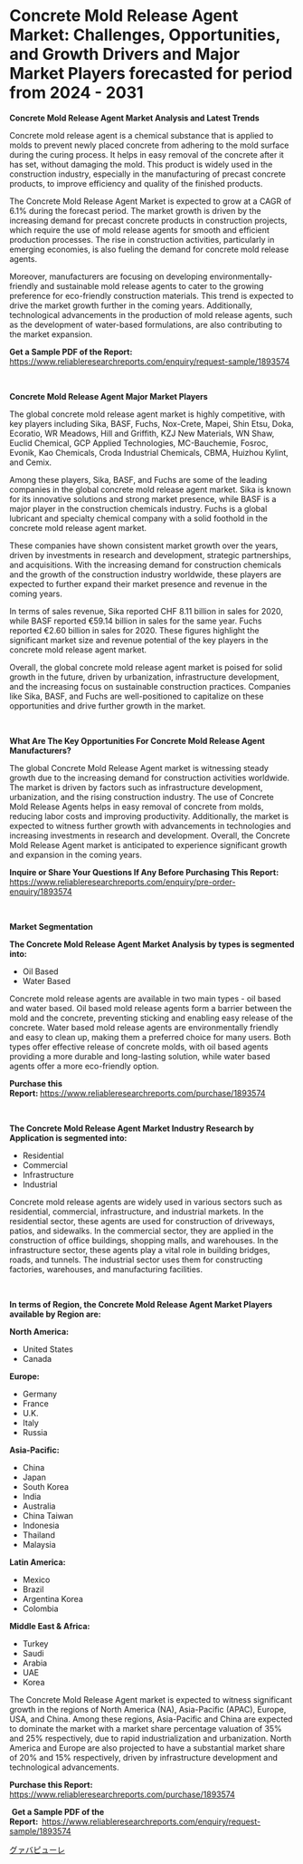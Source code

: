 <p><h1>Concrete Mold Release Agent Market: Challenges, Opportunities, and Growth Drivers and Major Market Players forecasted for period from 2024 - 2031</h1></p><p><strong>Concrete Mold Release Agent Market Analysis and Latest Trends</strong></p>
<p><p>Concrete mold release agent is a chemical substance that is applied to molds to prevent newly placed concrete from adhering to the mold surface during the curing process. It helps in easy removal of the concrete after it has set, without damaging the mold. This product is widely used in the construction industry, especially in the manufacturing of precast concrete products, to improve efficiency and quality of the finished products.</p><p>The Concrete Mold Release Agent Market is expected to grow at a CAGR of 6.1% during the forecast period. The market growth is driven by the increasing demand for precast concrete products in construction projects, which require the use of mold release agents for smooth and efficient production processes. The rise in construction activities, particularly in emerging economies, is also fueling the demand for concrete mold release agents.</p><p>Moreover, manufacturers are focusing on developing environmentally-friendly and sustainable mold release agents to cater to the growing preference for eco-friendly construction materials. This trend is expected to drive the market growth further in the coming years. Additionally, technological advancements in the production of mold release agents, such as the development of water-based formulations, are also contributing to the market expansion.</p></p>
<p><strong>Get a Sample PDF of the Report:&nbsp;</strong> <a href="https://www.reliableresearchreports.com/enquiry/request-sample/1893574">https://www.reliableresearchreports.com/enquiry/request-sample/1893574</a></p>
<p>&nbsp;</p>
<p><strong>Concrete Mold Release Agent Major Market Players</strong></p>
<p><p>The global concrete mold release agent market is highly competitive, with key players including Sika, BASF, Fuchs, Nox-Crete, Mapei, Shin Etsu, Doka, Ecoratio, WR Meadows, Hill and Griffith, KZJ New Materials, WN Shaw, Euclid Chemical, GCP Applied Technologies, MC-Bauchemie, Fosroc, Evonik, Kao Chemicals, Croda Industrial Chemicals, CBMA, Huizhou Kylint, and Cemix. </p><p>Among these players, Sika, BASF, and Fuchs are some of the leading companies in the global concrete mold release agent market. Sika is known for its innovative solutions and strong market presence, while BASF is a major player in the construction chemicals industry. Fuchs is a global lubricant and specialty chemical company with a solid foothold in the concrete mold release agent market.</p><p>These companies have shown consistent market growth over the years, driven by investments in research and development, strategic partnerships, and acquisitions. With the increasing demand for construction chemicals and the growth of the construction industry worldwide, these players are expected to further expand their market presence and revenue in the coming years.</p><p>In terms of sales revenue, Sika reported CHF 8.11 billion in sales for 2020, while BASF reported €59.14 billion in sales for the same year. Fuchs reported €2.60 billion in sales for 2020. These figures highlight the significant market size and revenue potential of the key players in the concrete mold release agent market. </p><p>Overall, the global concrete mold release agent market is poised for solid growth in the future, driven by urbanization, infrastructure development, and the increasing focus on sustainable construction practices. Companies like Sika, BASF, and Fuchs are well-positioned to capitalize on these opportunities and drive further growth in the market.</p></p>
<p>&nbsp;</p>
<p><strong>What Are The Key Opportunities For Concrete Mold Release Agent Manufacturers?</strong></p>
<p><p>The global Concrete Mold Release Agent market is witnessing steady growth due to the increasing demand for construction activities worldwide. The market is driven by factors such as infrastructure development, urbanization, and the rising construction industry. The use of Concrete Mold Release Agents helps in easy removal of concrete from molds, reducing labor costs and improving productivity. Additionally, the market is expected to witness further growth with advancements in technologies and increasing investments in research and development. Overall, the Concrete Mold Release Agent market is anticipated to experience significant growth and expansion in the coming years.</p></p>
<p><strong>Inquire or Share Your Questions If Any Before Purchasing This Report:</strong> <a href="https://www.reliableresearchreports.com/enquiry/pre-order-enquiry/1893574">https://www.reliableresearchreports.com/enquiry/pre-order-enquiry/1893574</a></p>
<p>&nbsp;</p>
<p><strong>Market Segmentation</strong></p>
<p><strong>The Concrete Mold Release Agent Market Analysis by types is segmented into:</strong></p>
<p><ul><li>Oil Based</li><li>Water Based</li></ul></p>
<p><p>Concrete mold release agents are available in two main types - oil based and water based. Oil based mold release agents form a barrier between the mold and the concrete, preventing sticking and enabling easy release of the concrete. Water based mold release agents are environmentally friendly and easy to clean up, making them a preferred choice for many users. Both types offer effective release of concrete molds, with oil based agents providing a more durable and long-lasting solution, while water based agents offer a more eco-friendly option.</p></p>
<p><strong>Purchase this Report:&nbsp;</strong><a href="https://www.reliableresearchreports.com/purchase/1893574">https://www.reliableresearchreports.com/purchase/1893574</a></p>
<p>&nbsp;</p>
<p><strong>The Concrete Mold Release Agent Market Industry Research by Application is segmented into:</strong></p>
<p><ul><li>Residential</li><li>Commercial</li><li>Infrastructure</li><li>Industrial</li></ul></p>
<p><p>Concrete mold release agents are widely used in various sectors such as residential, commercial, infrastructure, and industrial markets. In the residential sector, these agents are used for construction of driveways, patios, and sidewalks. In the commercial sector, they are applied in the construction of office buildings, shopping malls, and warehouses. In the infrastructure sector, these agents play a vital role in building bridges, roads, and tunnels. The industrial sector uses them for constructing factories, warehouses, and manufacturing facilities.</p></p>
<p>&nbsp;</p>
<p><strong>In terms of Region, the Concrete Mold Release Agent Market Players available by Region are:</strong></p>
<p>
    <p> <strong> North America: </strong>
        <ul>
            <li>United States</li>
            <li>Canada</li>
        </ul>
        </p> 
    <p> <strong> Europe: </strong>
        <ul>
            <li>Germany</li>
            <li>France</li>
            <li>U.K.</li>
            <li>Italy</li>
            <li>Russia</li>
        </ul>
        </p> 
    <p> <strong> Asia-Pacific: </strong>
        <ul>
            <li>China</li>
            <li>Japan</li>
            <li>South Korea</li>
            <li>India</li>
            <li>Australia</li>
            <li>China Taiwan</li>
            <li>Indonesia</li>
            <li>Thailand</li>
            <li>Malaysia</li>
        </ul>
        </p> 
    <p> <strong> Latin America: </strong>
        <ul>
            <li>Mexico</li>
            <li>Brazil</li>
            <li>Argentina Korea</li>
            <li>Colombia</li>
        </ul>
        </p> 
    <p> <strong> Middle East & Africa: </strong>
        <ul>
            <li>Turkey</li>
            <li>Saudi</li>
            <li>Arabia</li>
            <li>UAE</li>
            <li>Korea</li>
        </ul>
    </p>
    </p>
<p><p>The Concrete Mold Release Agent market is expected to witness significant growth in the regions of North America (NA), Asia-Pacific (APAC), Europe, USA, and China. Among these regions, Asia-Pacific and China are expected to dominate the market with a market share percentage valuation of 35% and 25% respectively, due to rapid industrialization and urbanization. North America and Europe are also projected to have a substantial market share of 20% and 15% respectively, driven by infrastructure development and technological advancements.</p></p>
<p><strong>Purchase this Report: </strong><a href="https://www.reliableresearchreports.com/purchase/1893574">https://www.reliableresearchreports.com/purchase/1893574</a></p>
<p>&nbsp;<strong>Get a Sample PDF of the Report:&nbsp;&nbsp;</strong><a href="https://www.reliableresearchreports.com/enquiry/request-sample/1893574">https://www.reliableresearchreports.com/enquiry/request-sample/1893574</a></p>
<p><strong></strong></p>
<p><p><a href="https://github.com/oqxogxyvqe90775/Market-Research-Report-List-1/blob/main/7860656194155.md">グァバピューレ</a></p></p>